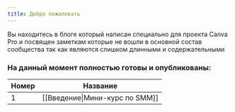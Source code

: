 ```yaml
---
title: Добро пожаловать
---
```

Вы находитесь в блоге который написан специально для проекта Canva Pro и посвящен заметкам которые не вошли в основной состав сообщества так как являются слишком длинными и содержательными

### На данный момент полностью готовы и опубликованы:

| Номер | Название                       |
| ----- | ------------------------------ |
| 1     | [[Введение\|Мини-курс по SMM]] |
